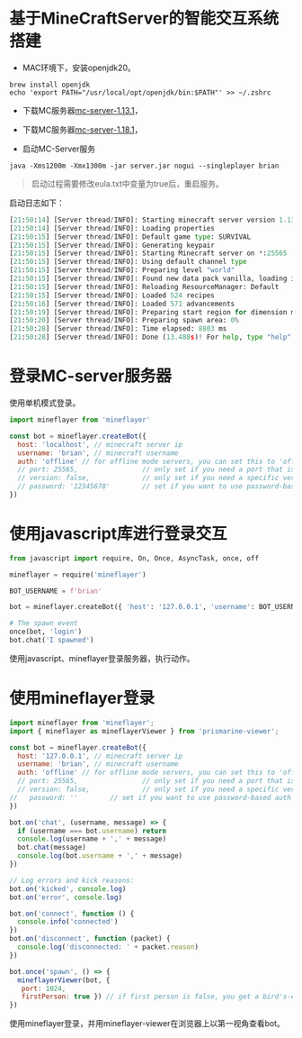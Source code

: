 # 基于MineCraftServer的智能交互系统搭建

* MAC环境下，安装openjdk20。
```shell
brew install openjdk
echo 'export PATH="/usr/local/opt/openjdk/bin:$PATH"' >> ~/.zshrc
```

* 下载MC服务器[mc-server-1.13.1](https://launcher.mojang.com/v1/objects/fe123682e9cb30031eae351764f653500b7396c9/server.jar)，
* 下载MC服务器[mc-server-1.18.1](https://launcher.mojang.com/v1/objects/125e5adf40c659fd3bce3e66e67a16bb49ecc1b9/server.jar)，

* 启动MC-Server服务

```shell
java -Xms1200m -Xmx1300m -jar server.jar nogui --singleplayer brian
```
>启动过程需要修改eula.txt中变量为true后，重启服务。

启动日志如下：
```python
[21:50:14] [Server thread/INFO]: Starting minecraft server version 1.13.1
[21:50:14] [Server thread/INFO]: Loading properties
[21:50:15] [Server thread/INFO]: Default game type: SURVIVAL
[21:50:15] [Server thread/INFO]: Generating keypair
[21:50:15] [Server thread/INFO]: Starting Minecraft server on *:25565
[21:50:15] [Server thread/INFO]: Using default channel type
[21:50:15] [Server thread/INFO]: Preparing level "world"
[21:50:15] [Server thread/INFO]: Found new data pack vanilla, loading it automatically
[21:50:15] [Server thread/INFO]: Reloading ResourceManager: Default
[21:50:15] [Server thread/INFO]: Loaded 524 recipes
[21:50:16] [Server thread/INFO]: Loaded 571 advancements
[21:50:19] [Server thread/INFO]: Preparing start region for dimension minecraft:overworld
[21:50:20] [Server thread/INFO]: Preparing spawn area: 0%
[21:50:28] [Server thread/INFO]: Time elapsed: 8803 ms
[21:50:28] [Server thread/INFO]: Done (13.488s)! For help, type "help"
```

# 登录MC-server服务器

使用单机模式登录。

```javascript
import mineflayer from 'mineflayer'

const bot = mineflayer.createBot({
  host: 'localhost', // minecraft server ip
  username: 'brian', // minecraft username
  auth: 'offline' // for offline mode servers, you can set this to 'offline'
  // port: 25565,                // only set if you need a port that isn't 25565
  // version: false,             // only set if you need a specific version or snapshot (ie: "1.8.9" or "1.16.5"), otherwise it's set automatically
  // password: '12345678'        // set if you want to use password-based auth (may be unreliable)
})
```

# 使用javascript库进行登录交互

```python
from javascript import require, On, Once, AsyncTask, once, off

mineflayer = require('mineflayer')

BOT_USERNAME = f'brian'

bot = mineflayer.createBot({ 'host': '127.0.0.1', 'username': BOT_USERNAME, 'auth': 'offline'})

# The spawn event
once(bot, 'login')
bot.chat('I spawned')
```

使用javascript、mineflayer登录服务器，执行动作。

# 使用mineflayer登录

```javascript
import mineflayer from 'mineflayer';
import { mineflayer as mineflayerViewer } from 'prismarine-viewer';

const bot = mineflayer.createBot({
  host: '127.0.0.1', // minecraft server ip
  username: 'brian', // minecraft username
  auth: 'offline' // for offline mode servers, you can set this to 'offline'
  // port: 25565,                // only set if you need a port that isn't 25565
  // version: false,             // only set if you need a specific version or snapshot (ie: "1.8.9" or "1.16.5"), otherwise it's set automatically
//   password: ''        // set if you want to use password-based auth (may be unreliable)
})

bot.on('chat', (username, message) => {
  if (username === bot.username) return
  console.log(username + ',' + message)
  bot.chat(message)
  console.log(bot.username + ',' + message)
})

// Log errors and kick reasons:
bot.on('kicked', console.log)
bot.on('error', console.log)

bot.on('connect', function () {
  console.info('connected')
})
bot.on('disconnect', function (packet) {
  console.log('disconnected: ' + packet.reason)
})

bot.once('spawn', () => {
  mineflayerViewer(bot, {
   port: 1024,
   firstPerson: true }) // if first person is false, you get a bird's-eye view
})
```

使用mineflayer登录，并用mineflayer-viewer在浏览器上以第一视角查看bot。
